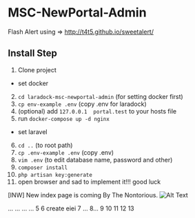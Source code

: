 # MSC-NewPortal-Admin

Flash Alert using => http://t4t5.github.io/sweetalert/


Install Step
-
1. Clone project
- set docker
2. ```cd laradock-msc-newportal-admin``` (for setting docker first)
3. ```cp env-example .env``` (copy .env for laradock)
4. (optional) add ```127.0.0.1  portal.test``` to your hosts file
5. run ```docker-compose up -d nginx```
- set laravel
6. `cd ..` (to root path)
7. `cp .env-example .env` (copy .env)
8. `vim .env` (to edit database name, password and other)
9. `composer install`
10. `php artisan key:generate`
11. open browser and sad to implement it!!! good luck

[INW]
New index page is coming By The Nontorious. 
![Alt Text](https://media.giphy.com/media/AWJy0ZcCJmILe/giphy.gif)

...
...
...
...
5
6 create eiei
7 ...
8...
9
10
11
12
13
